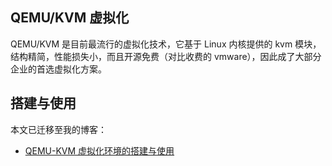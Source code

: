 QEMU/KVM 虚拟化
---

QEMU/KVM 是目前最流行的虚拟化技术，它基于 Linux 内核提供的 kvm 模块，结构精简，性能损失小，而且开源免费（对比收费的 vmware），因此成了大部分企业的首选虚拟化方案。

## 搭建与使用

本文已迁移至我的博客：

- [QEMU-KVM 虚拟化环境的搭建与使用](https://ryan4yin.space/posts/qemu-kvm-usage/)
